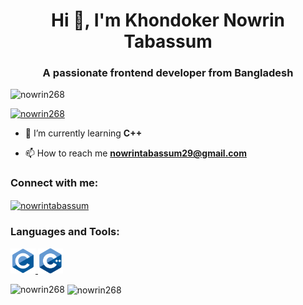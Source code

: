 <h1 align="center">Hi 👋, I'm Khondoker Nowrin Tabassum</h1>
<h3 align="center">A passionate frontend developer from Bangladesh</h3>

<p align="left"> <img src="https://komarev.com/ghpvc/?username=nowrin268&label=Profile%20views&color=0e75b6&style=flat" alt="nowrin268" /> </p>

<p align="left"> <a href="https://github.com/ryo-ma/github-profile-trophy"><img src="https://github-profile-trophy.vercel.app/?username=nowrin268" alt="nowrin268" /></a> </p>

- 🌱 I’m currently learning **C++**

- 📫 How to reach me **nowrintabassum29@gmail.com**

<h3 align="left">Connect with me:</h3>
<p align="left">
<a href="https://fb.com/nowrintabassum" target="blank"><img align="center" src="https://raw.githubusercontent.com/rahuldkjain/github-profile-readme-generator/master/src/images/icons/Social/facebook.svg" alt="nowrintabassum" height="30" width="40" /></a>
</p>

<h3 align="left">Languages and Tools:</h3>
<p align="left"> <a href="https://www.cprogramming.com/" target="_blank" rel="noreferrer"> <img src="https://raw.githubusercontent.com/devicons/devicon/master/icons/c/c-original.svg" alt="c" width="40" height="40"/> </a> <a href="https://www.w3schools.com/cpp/" target="_blank" rel="noreferrer"> <img src="https://raw.githubusercontent.com/devicons/devicon/master/icons/cplusplus/cplusplus-original.svg" alt="cplusplus" width="40" height="40"/> </a> </p>

<p><img align="left" src="https://github-readme-stats.vercel.app/api/top-langs?username=nowrin268&show_icons=true&locale=en&layout=compact" alt="nowrin268" /></p>

<p>&nbsp;<img align="center" src="https://github-readme-stats.vercel.app/api?username=nowrin268&show_icons=true&locale=en" alt="nowrin268" /></p>
